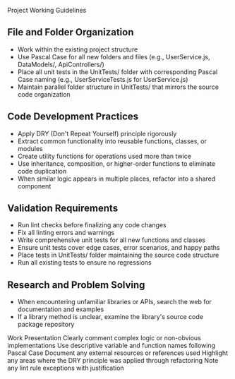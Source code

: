 Project Working Guidelines

## File and Folder Organization
- Work within the existing project structure
- Use Pascal Case for all new folders and files (e.g., UserService.js, DataModels/, ApiControllers/)
- Place all unit tests in the UnitTests/ folder with corresponding Pascal Case naming (e.g., UserServiceTests.js for UserService.js)
- Maintain parallel folder structure in UnitTests/ that mirrors the source code organization

## Code Development Practices
- Apply DRY (Don't Repeat Yourself) principle rigorously
- Extract common functionality into reusable functions, classes, or modules
- Create utility functions for operations used more than twice
- Use inheritance, composition, or higher-order functions to eliminate code duplication
- When similar logic appears in multiple places, refactor into a shared component

## Validation Requirements
- Run lint checks before finalizing any code changes
- Fix all linting errors and warnings
- Write comprehensive unit tests for all new functions and classes
- Ensure unit tests cover edge cases, error scenarios, and happy paths
- Place tests in UnitTests/ folder maintaining the source code structure
- Run all existing tests to ensure no regressions

## Research and Problem Solving
- When encountering unfamiliar libraries or APIs, search the web for documentation and examples
- If a library method is unclear, examine the library's source code package repository

Work Presentation
Clearly comment complex logic or non-obvious implementations
Use descriptive variable and function names following Pascal Case
Document any external resources or references used
Highlight any areas where the DRY principle was applied through refactoring
Note any lint rule exceptions with justification
